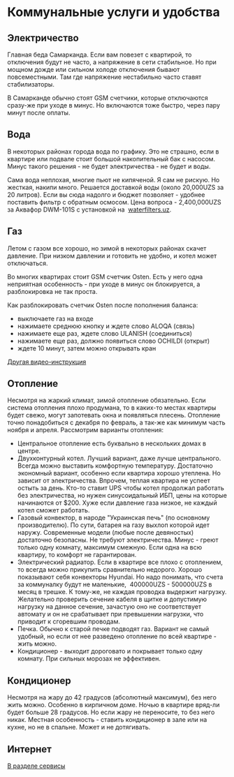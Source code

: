 # Коммунальные услуги и удобства

## Электричество

Главная беда Самарканда. Если вам повезет с квартирой, то отключения будут не
часто, а напряжение в сети стабильное. Но при мощном дожде или сильном холоде
отключения бывают повсеместными. Там где напряжение нестабильно часто ставят
стабилизаторы.

В Самарканде обычно стоят GSM счетчики, которые отключаются сразу-же при уходе в
минус. Но включаются тоже быстро, через пару минут после оплаты.

## Вода

В некоторых районах города вода по графику. Это не страшно, если в квартире или
подвале стоит большой накопительный бак с насосом. Минус такого решения - не
будет электричества - не будет и воды.

Сама вода неплохая, многие пьют не кипяченой. Я сам не рискую. Но жесткая,
накипи много. Решается доставкой воды (около 20,000UZS за 20 литров). Если вы
сюда надолго и бюджет позволяет - удобнее поставить фильтр с обратным осмосом.
Цена вопроса - 2,400,000UZS за Аквафор DWM-101S с установкой на&nbsp;
[waterfilters.uz](https://waterfilters.uz/).

## Газ

Летом с газом все хорошо, но зимой в некоторых районах скачет давление. При
низком давлении и готовить не удобно, и котел может отключаться.

Во многих квартирах стоит GSM счетчик Osten. Есть у него одна неприятная
особенность - при уходе в минус он блокируется, а разблокировка не так проста.

Как разблокировать счетчик Osten после пополнения баланса:

- выключаете газ на входе
- нажимаете среднюю кнопку и ждете слово ALOQA (связь)
- нажимаете еще раз, ждете слово ULANISH (соединиться)
- нажимаете еще раз, должно появиться слово OCHILDI (открыт)
- ждете 10 минут, затем можно открывать кран

[Другая видео-инструкция](https://www.youtube.com/watch?v=d1uQILreVWU)

## Отопление

Несмотря на жаркий климат, зимой отопление обязательно. Если система отопления
плохо продумана, то в каких-то местах квартиры будет свежо, могут запотевать
окна и появляться плесень. Отопление точно понадобиться с декабря по февраль, а
так-же как минимум часть ноября и апреля. Рассмотрим варианты отопления:

- Центральное отопление есть буквально в нескольких домах в центре.
- Двухконтурный котел. Лучший вариант, даже лучше центрального. Всегда можно
  выставить комфортную температуру. Достаточно экономный вариант, особенно если
  квартира хорошо утеплена. Но зависит от электричества. Впрочем, теплая
  квартира не успеет остыть за день. Кто-то ставит UPS чтобы котел продолжал
  работать без электричества, но нужен синусоидальный ИБП, цены на которые
  начинаются от $200. Хуже если давление газа низкое, не каждый котел сможет
  работать.
- Газовый конвектор, в народе "Украинская печь" (по основному производителю). По
  сути, батарея на газу выхлоп которой идет наружу. Современные модели (любые
  после девяностых) достаточно безопасны. Не требуют электричества. Минус -
  греют только одну комнату, максимум смежную. Если одна на всю квартиру, то
  комфорт не гарантирован.
- Электрический радиатор. Если в квартире все плохо с отоплением, то всегда
  можно прикупить сравнительно недорого. Хорошо показывают себя конвекторы
  Hyundai. Но надо понимать, что счета за коммуналку будут не маленькие,&nbsp;
  400000UZS - 500000UZS в месяц в трешке. К тому-же, не каждая проводка выдержит
  нагрузку. Желательно проверить сечение кабеля в щитке и допустимую нагрузку на
  данное сечение, зачастую оно не соответствует автомату и он не срабатывает при
  превышении нагрузки, что приводит к сгоревшим проводам.
- Печка. Обычно к старой печке подводят газ. Вариант не самый удобный, но если
  от нее разведено отопление по всей квартире - жить можно.
- Кондиционер - выходит дороговато и покрывает только одну комнату. При сильных
  морозах не эффективен.

## Кондиционер

Несмотря на жару до 42 градусов (абсолютный максимум), без него жить можно.
Особенно в кирпичном доме. Ночью в квартире вряд-ли будет больше 28 градусов. Но
если жару не переносите, то без него никак. Местная особенность - ставить
кондиционер в зале или на кухне, но не в спальне. Может и не дотягивать.

## Интернет

[В разделе сервисы](../services/communication)
